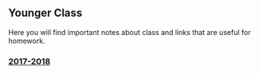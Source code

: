 ## Younger Class

Here you will find important notes about class and links that are useful for homework. 

### [2017-2018](https://isocia.github.io/Younger%20Class/2017-2018/2017-2018)
